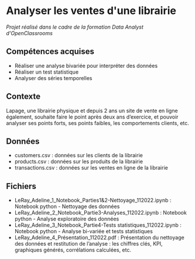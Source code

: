 # Analyser les ventes d'une librairie
 
 _Projet réalisé dans le cadre de la formation Data Analyst d'OpenClassrooms_
 
## Compétences acquises
* Réaliser une analyse bivariée pour interpréter des données
* Réaliser un test statistique
* Analyser des séries temporelles

## Contexte 
Lapage, une librairie physique et depuis 2 ans un site de vente en ligne également, souhaite faire le point après deux ans d’exercice, et pouvoir analyser ses points forts, ses points faibles, les comportements clients, etc.

## Données
* customers.csv : données sur les clients de la librairie
* products.csv : données sur les produits de la librairie
* transactions.csv : données sur les ventes en ligne de la librairie

## Fichiers
* LeRay_Adeline_1_Notebook_Parties1&2-Nettoyage_112022.ipynb : Notebook python - Nettoyage des données
* LeRay_Adeline_2_Notebook_Partie3-Analyses_112022.ipynb : Notebook python - Analyse exploratoire des données
* LeRay_Adeline_3_Notebook_Partie4-Tests statistiques_112022.ipynb : Notebook python - Analyse bi-variée et tests statistiques
* LeRay_Adeline_4_Présentation_112022.pdf : Présentation du nettoyage des données et restitution de l’analyse : les chiffres clés, KPI, graphiques générés, corrélations calculées, etc.
